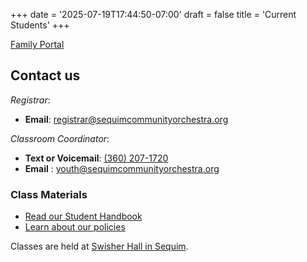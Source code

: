 +++
date = '2025-07-19T17:44:50-07:00'
draft = false
title = 'Current Students'
+++

[Family Portal](https://jovial.org/pcyo/family)

## Contact us

*Registrar*:
- **Email**: registrar@sequimcommunityorchestra.org

*Classroom Coordinator*: 
- **Text or Voicemail**: [(360) 207-1720](tel:+1-360-207-1720)
- **Email** : youth@sequimcommunityorchestra.org

### Class Materials
- [Read our Student Handbook](/PCYO-Family-Handbook_2025-2026.pdf)
- [Learn about our policies](/PCYO-Policies_2025-2026.pdf)

Classes are held at [Swisher Hall in Sequim](https://www.google.com/maps/search/?api=1&query=506%20N%20Blake%20Ave,%20Sequim,%20WA%2098382).
